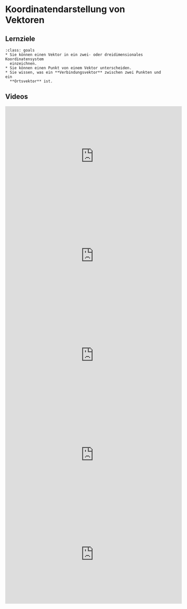 # Koordinatendarstellung von Vektoren

## Lernziele

```{admonition} Lernziele 
:class: goals
* Sie können einen Vektor in ein zwei- oder dreidimensionales Koordinatensystem
  einzeichnen.
* Sie können einen Punkt von einem Vektor unterscheiden.
* Sie wissen, was ein **Verbindungsvektor** zwischen zwei Punkten und ein
  **Ortsvektor** ist.
```

## Videos

<iframe width="560" height="315" src="https://www.youtube.com/embed/Lm5wKriDsD4" title="YouTube video player" frameborder="0" allow="accelerometer; autoplay; clipboard-write; encrypted-media; gyroscope; picture-in-picture" allowfullscreen></iframe>

<iframe width="560" height="315" src="https://www.youtube.com/embed/tKoLyc_4udk" title="YouTube video player" frameborder="0" allow="accelerometer; autoplay; clipboard-write; encrypted-media; gyroscope; picture-in-picture" allowfullscreen></iframe>

<iframe width="560" height="315" src="https://www.youtube.com/embed/kBZX5gWbcNQ" title="YouTube video player" frameborder="0" allow="accelerometer; autoplay; clipboard-write; encrypted-media; gyroscope; picture-in-picture" allowfullscreen></iframe>

<iframe width="560" height="315" src="https://www.youtube.com/embed/R4nJTT60zU8" title="YouTube video player" frameborder="0" allow="accelerometer; autoplay; clipboard-write; encrypted-media; gyroscope; picture-in-picture" allowfullscreen></iframe>

<iframe width="560" height="315" src="https://www.youtube.com/embed/uMwzh9Y61cc" title="YouTube video player" frameborder="0" allow="accelerometer; autoplay; clipboard-write; encrypted-media; gyroscope; picture-in-picture" allowfullscreen></iframe>
